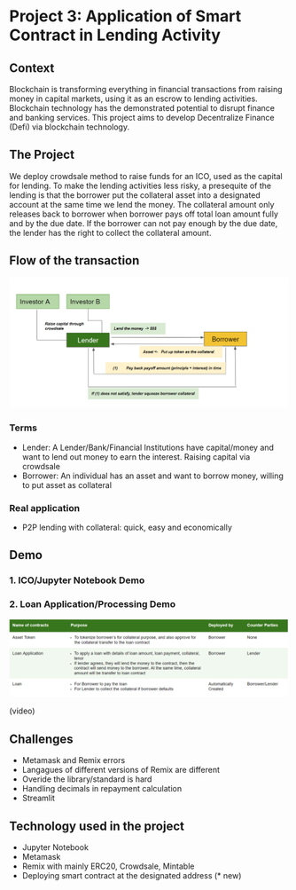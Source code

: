 # Project 3: Application of Smart Contract in Lending Activity

## Context

Blockchain is transforming everything in financial transactions from raising money in capital markets, using it as an escrow to lending activities. Blockchain technology has the demonstrated potential to disrupt finance and banking services. This project aims to develop Decentralize Finance (Defi) via blockchain technology. 

## The Project

We deploy crowdsale method to raise funds for an ICO, used as the capital for lending. To make the lending activities less risky, a presequite of the lending is that the borrower put the collateral asset into a designated account at the same time we lend the money. The collateral amount only releases back to borrower when borrower pays off total loan amount fully and by the due date. If the borrower can not pay enough by the due date, the lender has the right to collect the collateral amount. 


## Flow of the transaction 

![alt=""](Images/flow.png)


### Terms 
- Lender: A Lender/Bank/Financial Institutions have capital/money and want to lend out money to earn the interest. Raising capital via crowdsale
- Borrower: An individual has an asset and want to borrow money, willing to put asset as collateral

### Real application
- P2P lending with collateral: quick, easy and economically 

## Demo

### 1. ICO/Jupyter Notebook Demo

### 2. Loan Application/Processing Demo 

![alt=""](Images/contracts.png)

(video)

## Challenges

- Metamask and Remix errors 
- Langagues of different versions of Remix are different
- Overide the library/standard is hard
- Handling decimals in repayment calculation
- Streamlit

## Technology used in the project
- Jupyter Notebook
- Metamask
- Remix with mainly ERC20, Crowdsale, Mintable
- Deploying smart contract at the designated address (* new)